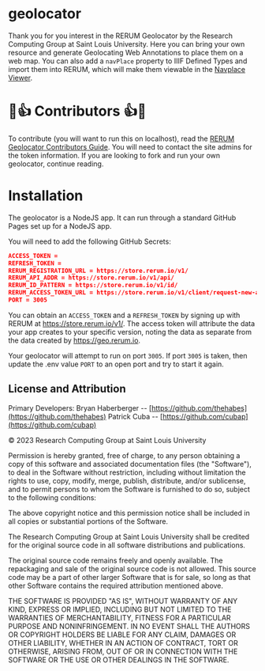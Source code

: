 # geolocator
Thank you for you interest in the RERUM Geolocator by the Research Computing Group at Saint Louis University.  Here you can bring your own resource and generate Geolocating Web Annotations to place them on a web map.  You can also add a `navPlace` property to IIIF Defined Types and import them into RERUM, which will make them viewable in the [Navplace Viewer](https://map.rerum.io).

# 🌟👍 Contributors 👍🌟
To contribute (you will want to run this on localhost), read the [RERUM Geolocator Contributors Guide](#CONTRIBUTING.md).  You will need to contact the site admins for the token information.  If you are looking to fork and run your own geolocator, continue reading.

# Installation
The geolocator is a NodeJS app.  It can run through a standard GitHub Pages set up for a NodeJS app.

You will need to add the following GitHub Secrets:

```JSON
ACCESS_TOKEN =
REFRESH_TOKEN =
RERUM_REGISTRATION_URL = https://store.rerum.io/v1/
RERUM_API_ADDR = https://store.rerum.io/v1/api/
RERUM_ID_PATTERN = https://store.rerum.io/v1/id/
RERUM_ACCESS_TOKEN_URL = https://store.rerum.io/v1/client/request-new-access-token
PORT = 3005
```

You can obtain an `ACCESS_TOKEN` and a `REFRESH_TOKEN` by signing up with RERUM at https://store.rerum.io/v1/.  The access token will attribute the data your app creates to your specific version, noting the data as separate from the data created by https://geo.rerum.io.

Your geolocator will attempt to run on port `3005`.  If port `3005` is taken, then update the .env value `PORT` to an open port and try to start it again.

## License and Attribution
Primary Developers: 
Bryan Haberberger -- [https://github.com/thehabes](https://github.com/thehabes)
Patrick Cuba -- [https://github.com/cubap](https://github.com/cubap)
 
&copy; 2023 Research Computing Group at Saint Louis University

Permission is hereby granted, free of charge, to any person obtaining a copy of this software and associated documentation files (the "Software"), to deal in the Software without restriction, including without limitation the rights to use, copy, modify, merge, publish, distribute, and/or sublicense, and to permit persons to whom the Software is furnished to do so, subject to the following conditions:

The above copyright notice and this permission notice shall be included in all copies or substantial portions of the Software.

The Research Computing Group at Saint Louis University shall be credited for the original source code in all software distributions and publications.

The original source code remains freely and openly available.  The repackaging and sale of the original source code is not allowed.  This source code may be a part of other larger Software that is for sale, so long as that other Software contains the required attribution mentioned above.  

THE SOFTWARE IS PROVIDED "AS IS", WITHOUT WARRANTY OF ANY KIND, EXPRESS OR IMPLIED, INCLUDING BUT NOT LIMITED TO THE WARRANTIES OF MERCHANTABILITY, FITNESS FOR A PARTICULAR PURPOSE AND NONINFRINGEMENT. IN NO EVENT SHALL THE AUTHORS OR COPYRIGHT HOLDERS BE LIABLE FOR ANY CLAIM, DAMAGES OR OTHER LIABILITY, WHETHER IN AN ACTION OF CONTRACT, TORT OR OTHERWISE, ARISING FROM, OUT OF OR IN CONNECTION WITH THE SOFTWARE OR THE USE OR OTHER DEALINGS IN THE SOFTWARE.
